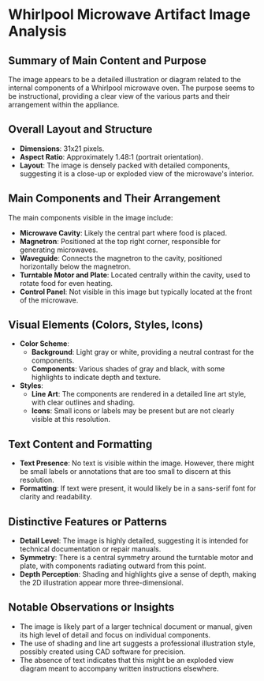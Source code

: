 # Whirlpool Microwave Artifact Image Analysis

## Summary of Main Content and Purpose
The image appears to be a detailed illustration or diagram related to the internal components of a Whirlpool microwave oven. The purpose seems to be instructional, providing a clear view of the various parts and their arrangement within the appliance.

## Overall Layout and Structure
- **Dimensions**: 31x21 pixels.
- **Aspect Ratio**: Approximately 1.48:1 (portrait orientation).
- **Layout**: The image is densely packed with detailed components, suggesting it is a close-up or exploded view of the microwave's interior.

## Main Components and Their Arrangement
The main components visible in the image include:
- **Microwave Cavity**: Likely the central part where food is placed.
- **Magnetron**: Positioned at the top right corner, responsible for generating microwaves.
- **Waveguide**: Connects the magnetron to the cavity, positioned horizontally below the magnetron.
- **Turntable Motor and Plate**: Located centrally within the cavity, used to rotate food for even heating.
- **Control Panel**: Not visible in this image but typically located at the front of the microwave.

## Visual Elements (Colors, Styles, Icons)
- **Color Scheme**:
  - **Background**: Light gray or white, providing a neutral contrast for the components.
  - **Components**: Various shades of gray and black, with some highlights to indicate depth and texture.
- **Styles**:
  - **Line Art**: The components are rendered in a detailed line art style, with clear outlines and shading.
  - **Icons**: Small icons or labels may be present but are not clearly visible at this resolution.

## Text Content and Formatting
- **Text Presence**: No text is visible within the image. However, there might be small labels or annotations that are too small to discern at this resolution.
- **Formatting**: If text were present, it would likely be in a sans-serif font for clarity and readability.

## Distinctive Features or Patterns
- **Detail Level**: The image is highly detailed, suggesting it is intended for technical documentation or repair manuals.
- **Symmetry**: There is a central symmetry around the turntable motor and plate, with components radiating outward from this point.
- **Depth Perception**: Shading and highlights give a sense of depth, making the 2D illustration appear more three-dimensional.

## Notable Observations or Insights
- The image is likely part of a larger technical document or manual, given its high level of detail and focus on individual components.
- The use of shading and line art suggests a professional illustration style, possibly created using CAD software for precision.
- The absence of text indicates that this might be an exploded view diagram meant to accompany written instructions elsewhere.